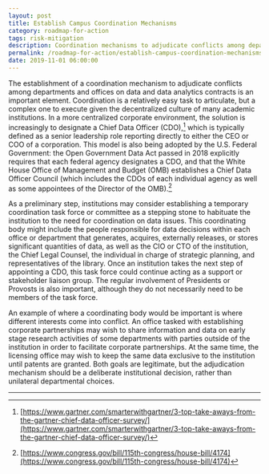 ```yaml
---
layout: post
title: Establish Campus Coordination Mechanisms
category: roadmap-for-action
tags: risk-mitigation
description: Coordination mechanisms to adjudicate conflicts among departments and offices will become key as increasing volumes of data are collected across campuses and data analytics tools are deployed.
permalink: /roadmap-for-action/establish-campus-coordination-mechanisms
date: 2019-11-01 06:00:00
---
```


The establishment of a coordination mechanism to adjudicate conflicts among departments and offices on data and data analytics contracts is an important element. Coordination is a relatively easy task to articulate, but a complex one to execute given the decentralized culture of many academic institutions. In a more centralized corporate environment, the solution is increasingly to designate a Chief Data Officer (CDO),[^6] which is typically defined as a senior leadership role reporting directly to either the CEO or COO of a corporation. This model is also being adopted by the U.S. Federal Government: the Open Government Data Act passed in 2018 explicitly requires that each federal agency designates a CDO, and that the White House Office of Management and Budget (OMB) establishes a Chief Data Officer Council (which includes the CDOs of each individual agency as well as some appointees of the Director of the OMB).[^7]

As a preliminary step, institutions may consider establishing a temporary coordination task force or committee as a stepping stone to habituate the institution to the need for coordination on data issues. This coordinating body might include the people responsible for data decisions within each office or department that generates, acquires, externally releases, or stores significant quantities of data, as well as the CIO or CTO of the institution, the Chief Legal Counsel, the individual in charge of strategic planning, and representatives of the library. Once an institution takes the next step of appointing a CDO, this task force could continue acting as a support or stakeholder liaison group. The regular involvement of Presidents or Provosts is also important, although they do not necessarily need to be members of the task force.

An example of where a coordinating body would be important is where different interests come into conflict. An office tasked with establishing corporate partnerships may wish to share information and data on early stage research activities of some departments with parties outside of the institution in order to facilitate corporate partnerships. At the same time, the licensing office may wish to keep the same data exclusive to the institution until patents are granted. Both goals are legitimate, but the adjudication mechanism should be a deliberate institutional decision, rather than unilateral departmental choices.


***
[^6]: [https://www.gartner.com/smarterwithgartner/3-top-take-aways-from-the-gartner-chief-data-officer-survey/](https://www.gartner.com/smarterwithgartner/3-top-take-aways-from-the-gartner-chief-data-officer-survey/)
[^7]: [https://www.congress.gov/bill/115th-congress/house-bill/4174](https://www.congress.gov/bill/115th-congress/house-bill/4174)
